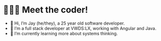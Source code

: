 # 🧑🏼‍💻 Meet the coder!
- 👋 Hi, I’m Jay (he/they), a 25 year old software developer.
- 👀 I’m a full stack developer at VWDS:LX, working with Angular and Java.
- 🌱 I’m currently learning more about systems thinking.
